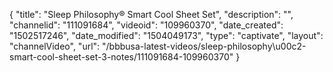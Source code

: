 {
    "title": "Sleep Philosophy&reg; Smart Cool Sheet Set",
    "description": "",
    "channelid": "111091684",
    "videoid": "109960370",
    "date_created": "1502517246",
    "date_modified": "1504049173",
    "type": "captivate",
    "layout": "channelVideo",
    "url": "\/bbbusa-latest-videos\/sleep-philosophy\u00c2-smart-cool-sheet-set-3-notes\/111091684-109960370"
}